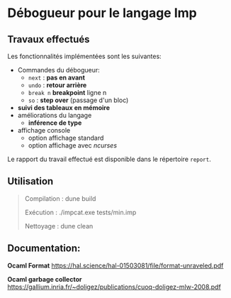 # Débogueur pour le langage Imp

## Travaux effectués

Les fonctionnalités implémentées sont les suivantes:
- Commandes du débogueur:
    - `next` : **pas en avant**
    - `undo` : **retour arrière**
    - `break n` **breakpoint** ligne n
    - `so` : **step over** (passage d'un bloc)
- **suivi des tableaux en mémoire**
- améliorations du langage
    - **inférence de type**
- affichage console
    - option affichage standard
    - option affichage avec *ncurses*

Le rapport du travail effectué est disponible dans le répertoire `report`.


## Utilisation

> Compilation :
>   dune build
>
> Exécution :
>   ./impcat.exe tests/min.imp
>
> Nettoyage :
>   dune clean



## Documentation:
**Ocaml Format**
https://hal.science/hal-01503081/file/format-unraveled.pdf

**Ocaml garbage collector**
https://gallium.inria.fr/~doligez/publications/cuoq-doligez-mlw-2008.pdf
